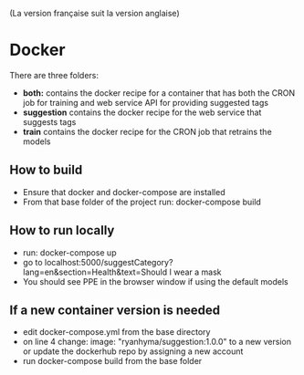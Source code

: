 (La version française suit la version anglaise)

# Docker

There are three folders:
- **both:** contains the docker recipe for a container that has both the CRON job for training and web service API for providing suggested tags
- **suggestion** contains the docker recipe for the web service that suggests tags
- **train** contains the docker recipe for the CRON job that retrains the models

## How to build 
- Ensure that docker and docker-compose are installed
- From that base folder of the project run: docker-compose build

## How to run locally
- run: docker-compose up
- go to localhost:5000/suggestCategory?lang=en&section=Health&text=Should I wear a mask
- You should see PPE in the browser window if using the default models

## If a new container version is needed
- edit docker-compose.yml from the base directory
- on line 4 change: image: "ryanhyma/suggestion:1.0.0" to a new version or update the dockerhub repo by assigning a new account
- run docker-compose build from the base folder


